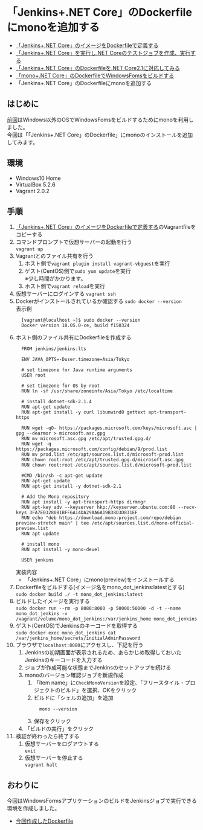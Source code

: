 # 「Jenkins+.NET Core」のDockerfileにmonoを追加する
- [「Jenkins+.NET Core」のイメージをDockerfileで定義する](https://github.com/kazenetu/blog-reports/tree/master/reports/25-dockerfile/readme.md)
- [「Jenkins+.NET Core」を実行し.NET Coreのテストジョブを作成、実行する](https://github.com/kazenetu/blog-reports/blob/master/reports/26-docker-jenkins-dotnet/readme.md)
- [「Jenkins+.NET Core」のDockerfileを.NET Core2.1に対応してみる](https://github.com/kazenetu/blog-reports/blob/master/reports/27-docker-jenkins-dotnet21/readme.md)
- [「mono+.NET Core」のDockerfileでWindowsFomsをビルドする](https://github.com/kazenetu/blog-reports/blob/master/reports/29-docker-mono-dot/readme.md)
- 「Jenkins+.NET Core」のDockerfileにmonoを追加する

## はじめに
[前回](https://github.com/kazenetu/blog-reports/blob/master/reports/29-docker-mono-dot/readme.md)はWindows以外のOSでWindowsFomsをビルドするためにmonoを利用しました。  
今回は「「Jenkins+.NET Core」のDockerfile」にmonoのインストールを追加してみます。

## 環境
- Windows10 Home  
- VirtualBox 5.2.6  
- Vagrant 2.0.2

## 手順
1. [「Jenkins+.NET Core」のイメージをDockerfileで定義する](https://github.com/kazenetu/blog-reports/tree/master/reports/25-dockerfile/readme.md)のVagrantfileをコピーする
1. コマンドプロンプトで仮想サーバーの起動を行う  
    ```vagrant up```
1. Vagrantとのファイル共有を行う
    1. ホスト側で```vagrant plugin install vagrant-vbguest```を実行
    1. ゲスト(CentOS)側で```sudo yum update```を実行  
       ※少し時間がかかります。
    1. ホスト側で```vagrant reload```を実行
1. 仮想サーバーにログインする 
    ```vagrant ssh```
1. Dockerがインストールされているか確認する
    ```sudo docker --version```  
    表示例  
    ```
      [vagrant@localhost ~]$ sudo docker --version
      Docker version 18.05.0-ce, build f150324
    ```
1. ホスト側のファイル共有にDockerfileを作成する  
    ```
      FROM jenkins/jenkins:lts

      ENV JAVA_OPTS=-Duser.timezone=Asia/Tokyo

      # set timezone for Java runtime arguments
      USER root

      # set timezone for OS by root
      RUN ln -sf /usr/share/zoneinfo/Asia/Tokyo /etc/localtime

      # install dotnet-sdk-2.1.4
      RUN apt-get update
      RUN apt-get install -y curl libunwind8 gettext apt-transport-https

      RUN wget -qO- https://packages.microsoft.com/keys/microsoft.asc | gpg --dearmor > microsoft.asc.gpg
      RUN mv microsoft.asc.gpg /etc/apt/trusted.gpg.d/
      RUN wget -q https://packages.microsoft.com/config/debian/9/prod.list
      RUN mv prod.list /etc/apt/sources.list.d/microsoft-prod.list
      RUN chown root:root /etc/apt/trusted.gpg.d/microsoft.asc.gpg
      RUN chown root:root /etc/apt/sources.list.d/microsoft-prod.list

      #CMD /bin/sh -c apt-get update
      RUN apt-get update
      RUN apt-get install -y dotnet-sdk-2.1

      # Add the Mono repository
      RUN apt install -y apt-transport-https dirmngr
      RUN apt-key adv --keyserver hkp://keyserver.ubuntu.com:80 --recv-keys 3FA7E0328081BFF6A14DA29AA6A19B38D3D831EF
      RUN echo "deb https://download.mono-project.com/repo/debian preview-stretch main" | tee /etc/apt/sources.list.d/mono-official-preview.list
      RUN apt update

      # install mono
      RUN apt install -y mono-devel

      USER jenkins
    ```
    実装内容
    * 「Jenkins+.NET Core」にmono(preview)をインストールする
1. Dockerfileをビルドする(イメージ名をmono_dot_jenkins:latestとする)  
  ```sudo docker build ./ -t mono_dot_jenkins:latest```
1. ビルドしたイメージを実行する  
  ```sudo docker run --rm -p 8080:8080 -p 50000:50000 -d -t --name mono_dot_jenkins -v /vagrant/volume/mono_dot_jenkins:/var/jenkins_home mono_dot_jenkins```
1. ゲスト(CentOS)でJenkinsのキーコードを取得する  
  ```sudo docker exec mono_dot_jenkins cat /var/jenkins_home/secrets/initialAdminPassword```
1. ブラウザで```localhost:8080```にアクセスし、下記を行う
    1. Jenkinsの初期画面が表示されるため、あらかじめ取得しておいたJenkinsのキーコードを入力する
    1. ジョブが作成可能な状態までJenkinsのセットアップを続ける
    1. monoのバージョン確認ジョブを新規作成
        1. 「item name」に```CheckMonoVersion```を設定、「フリースタイル・プロジェクトのビルド」を選択、OKをクリック
        1. ビルドに「シェルの追加」を追加  
            ```
              mono --version
            ```
        1. 保存をクリック
    1. 「ビルドの実行」をクリック
1. 検証が終わったら終了する
    1. 仮想サーバーをログアウトする  
       ```exit```
    1. 仮想サーバーを停止する  
       ```vagrant halt```

## おわりに
今回はWindowsFormsアプリケーションのビルドをJenkinsジョブで実行できる環境を作成しました。

- [今回作成したDockerfile](./Dockerfile)
